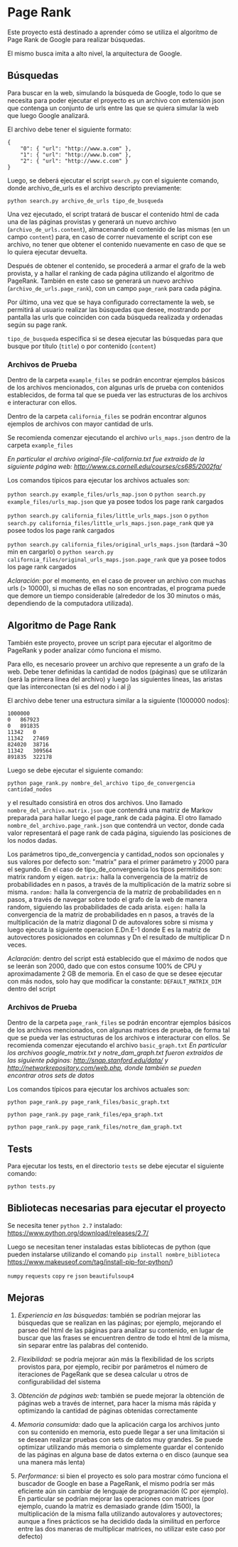 # Page Rank

Este proyecto está destinado a aprender cómo se utiliza el algoritmo de Page Rank de Google para realizar búsquedas.

El mismo busca imita a alto nivel, la arquitectura de Google.


## Búsquedas

Para buscar en la web, simulando la búsqueda de Google, todo lo que se necesita para poder ejecutar el proyecto es un archivo con extensión json que contenga un conjunto de urls entre las que se quiera simular la web que luego Google analizará.

El archivo debe tener el siguiente formato:

```
{
    "0": { "url": "http://www.a.com" },
    "1": { "url": "http://www.b.com" },
    "2": { "url": "http://www.c.com" }
}
```

Luego, se deberá ejecutar el script `search.py` con el siguiente comando, donde archivo_de_urls es el archivo descripto previamente:

`python search.py archivo_de_urls tipo_de_busqueda`

Una vez ejecutado, el script tratará de buscar el contenido html de cada una de las páginas provistas y generará un nuevo archivo (`archivo_de_urls.content`), almacenando el contenido de las mismas (en un campo `content`) para, en caso de correr nuevamente el script con ese archivo, no tener que obtener el contenido nuevamente en caso de que se lo quiera ejecutar devuelta.

Después de obtener el contenido, se procederá a armar el grafo de la web provista, y a hallar el ranking de cada página utilizando el algoritmo de PageRank. También en este caso se generará un nuevo archivo (`archivo_de_urls.page_rank`), con un campo `page_rank` para cada página.

Por último, una vez que se haya configurado correctamente la web, se permitirá al usuario realizar las búsquedas que desee, mostrando por pantalla las urls que coinciden con cada búsqueda realizada y ordenadas según su page rank.

`tipo_de_busqueda` especifica si se desea ejecutar las búsquedas para que busque por título (`title`) o por contenido (`content`)


### Archivos de Prueba

Dentro de la carpeta `example_files` se podrán encontrar ejemplos básicos de los archivos mencionados, con algunas urls de prueba con contenidos establecidos, de forma tal que se pueda ver las estructuras de los archivos e interacturar con ellos.

Dentro de la carpeta `california_files` se podrán encontrar algunos ejemplos de archivos con mayor cantidad de urls.

Se recomienda comenzar ejecutando el archivo `urls_maps.json` dentro de la carpeta `example_files`

_En particular el archivo original-file-california.txt fue extraido de la siguiente página web: http://www.cs.cornell.edu/courses/cs685/2002fa/_


Los comandos típicos para ejecutar los archivos actuales son:

`python search.py example_files/urls_map.json` o `python search.py example_files/urls_map.json` que ya posee todos los page rank cargados

`python search.py california_files/little_urls_maps.json` o `python search.py california_files/little_urls_maps.json.page_rank` que ya posee todos los page rank cargados

`python search.py california_files/original_urls_maps.json` (tardará ~30 min en cargarlo) o `python search.py california_files/original_urls_maps.json.page_rank` que ya posee todos los page rank cargados


_Aclaración:_ por el momento, en el caso de proveer un archivo con muchas urls (> 10000), si muchas de ellas no son encontradas, el programa puede que demore un tiempo considerable (alrededor de los 30 minutos o más, dependiendo de la computadora utilizada).


## Algoritmo de Page Rank

También este proyecto, provee un script para ejecutar el algoritmo de PageRank y poder analizar cómo funciona el mismo.

Para ello, es necesario proveer un archivo que represente a un grafo de la web. Debe tener definidas la cantidad de nodos (páginas) que se utilizarán (será la primera línea del archivo) y luego las siguientes líneas, las aristas que las interconectan (si es del nodo i al j)

El archivo debe tener una estructura similar a la siguiente (1000000 nodos):

```
1000000
0	867923
0	891835
11342	0
11342	27469
824020	38716
11342	309564
891835	322178
```

Luego se debe ejecutar el siguiente comando:

`python page_rank.py nombre_del_archivo tipo_de_convergencia cantidad_nodos`

y el resultado consistirá en otros dos archivos. Uno llamado `nombre_del_archivo.matrix.json` que contendrá una matriz de Markov preparada para hallar luego el page_rank de cada página. El otro llamado `nombre_del_archivo.page_rank.json` que contendrá un vector, donde cada valor representará el page rank de cada página, siguiendo las posiciones de los nodos dadas.

Los parámetros tipo_de_convergencia y cantidad_nodos son opcionales y sus valores por defecto son: "matrix" para el primer parámetro y 2000 para el segundo.
En el caso de tipo_de_convergencia los tipos permitidos son: matrix random y eigen.
`matrix:` halla la convergencia de la matriz de probabilidades en n pasos, a través de la multiplicación de la matriz sobre si misma.
`random:` halla la convergencia de la matriz de probabilidades en n pasos, a través de navegar sobre todo el grafo de la web de manera random, siguiendo las probabilidades de cada arista.
`eigen:` halla la convergencia de la matriz de probabilidades en n pasos, a través de la multiplicación de la matriz diagonal D de autovalores sobre si misma y luego ejecuta la siguiente operacion E.Dn.E-1 donde E es la matriz de autovectores posicionados en columnas y Dn el resultado de multiplicar D n veces.

_Aclaración_: dentro del script está establecido que el máximo de nodos que se leerán son 2000, dado que con estos consume 100% de CPU y aproximadamente 2 GB de memoria. En el caso de que se desee ejecutar con más nodos, solo hay que modificar la constante: `DEFAULT_MATRIX_DIM` dentro del script


### Archivos de Prueba

Dentro de la carpeta `page_rank_files` se podrán encontrar ejemplos básicos de los archivos mencionados, con algunas matrices de prueba, de forma tal que se pueda ver las estructuras de los archivos e interacturar con ellos.
Se recomienda comenzar ejecutando el archivo `basic_graph.txt`
_En particular los archivos google_matrix.txt y notre_dam_graph.txt fueron extraidos de las siguiente páginas: http://snap.stanford.edu/data/ y http://networkrepository.com/web.php, donde también se pueden encontrar otros sets de datos_

Los comandos típicos para ejecutar los archivos actuales son:

`python page_rank.py page_rank_files/basic_graph.txt`

`python page_rank.py page_rank_files/epa_graph.txt`

`python page_rank.py page_rank_files/notre_dam_graph.txt`


## Tests

Para ejecutar los tests, en el directorio `tests` se debe ejecutar el siguiente comando:

`python tests.py`


## Bibliotecas necesarias para ejecutar el proyecto

Se necesita tener `python 2.7` instalado: https://www.python.org/download/releases/2.7/

Luego se necesitan tener instaladas estas bibliotecas de python (que pueden instalarse utilizando el comando `pip install nombre_biblioteca` https://www.makeuseof.com/tag/install-pip-for-python/)

`numpy`
`requests`
`copy`
`re`
`json`
`beautifulsoup4`


## Mejoras

1. _Experiencia en las búsquedas:_ también se podrían mejorar las búsquedas que se realizan en las páginas; por ejemplo, mejorando el parseo del html de las páginas para analizar su contenido, en lugar de buscar que las frases se encuentren dentro de todo el html de la misma, sin separar entre las palabras del contenido.

2. _Flexibilidad:_ se podría mejorar aún más la flexibilidad de los scripts provistos para, por ejemplo, recibir por parámetros el número de iteraciones de PageRank que se desea calcular u otros de configurabilidad del sistema

3. _Obtención de páginas web:_ también se puede mejorar la obtención de páginas web a través de internet, para hacer la misma más rápida y optimizando la cantidad de páginas obtenidas correctamente

4. _Memoria consumida:_ dado que la aplicación carga los archivos junto con su contenido en memoria, esto puede llegar a ser una limitación si se desean realizar pruebas con sets de datos muy grandes. Se puede optimizar utilizando más memoria o simplemente guardar el contenido de las páginas en alguna base de datos externa o en disco (aunque sea una manera más lenta) 

5. _Performance:_ si bien el proyecto es solo para mostrar cómo funciona el buscador de Google en base a PageRank, el mismo podría ser más eficiente aún sin cambiar de lenguaje de programación (C por ejemplo). En particular se podrían mejorar las operaciones con matrices (por ejemplo, cuando la matriz es demasiado grande (dim 1500), la multiplicación de la misma falla utilizando autovalores y autovectores; aunque a fines prácticos se ha decidido dada la similitud en perforce entre las dos maneras de multiplicar matrices, no utilizar este caso por defecto)

